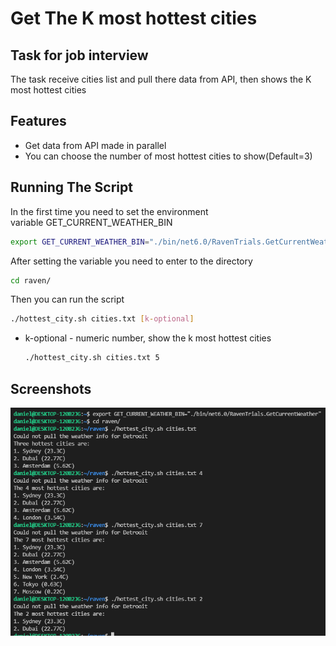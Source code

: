 # Get The K most hottest cities
## Task for job interview

The task receive cities list and pull there data from API, then shows the K most hottest cities

## Features

- Get data from API made in parallel
- You can choose the number of most hottest cities to show(Default=3)

## Running The Script

In the first time you need to set the environment variable GET_CURRENT_WEATHER_BIN

```sh
export GET_CURRENT_WEATHER_BIN="./bin/net6.0/RavenTrials.GetCurrentWeather"
```

After setting the variable you need to enter to the directory

```sh
cd raven/
```

Then you can run the script

```sh
./hottest_city.sh cities.txt [k-optional]
```
* k-optional - numeric number, show the k most hottest cities
  ```sh
  ./hottest_city.sh cities.txt 5
  ```
  
## Screenshots

![runnigScreenshot](src/runnigScreenshot.PNG)

